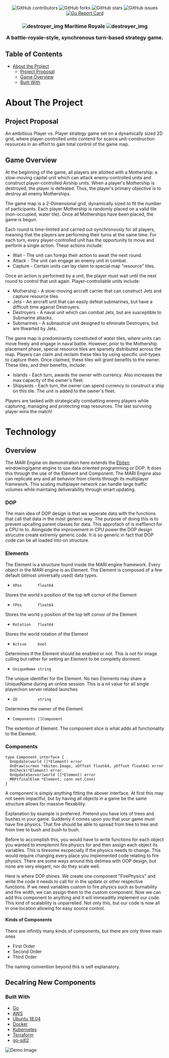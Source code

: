 <div align="center">
  
![GitHub contributors](https://img.shields.io/github/contributors/JosephZoeller/maritime-royale)
![GitHub forks](https://img.shields.io/github/forks/JosephZoeller/maritime-royale?label=Forks)
![GitHub stars](https://img.shields.io/github/stars/JosephZoeller/maritime-royale?style=Stars)
![GitHub issues](https://img.shields.io/github/issues-raw/JosephZoeller/maritime-royale)
[![Go Report Card](https://goreportcard.com/badge/github.com/JosephZoeller/maritime-royale)](https://goreportcard.com/report/github.com/JosephZoeller/maritime-royale)

</div>

<h3 align="center">
    
  ![destroyer_img](https://cdn.discordapp.com/attachments/689340216284020812/689360748920832000/destroyer.png) Maritime Royale ![destroyer_img](https://cdn.discordapp.com/attachments/689340216284020812/689360748920832000/destroyer.png)
  
A battle-royale-style, synchronous turn-based strategy game.
</h3>


<!-- TABLE OF CONTENTS -->
## Table of Contents

* [About the Project](#about-the-project)
  * [Project Proposal](#project-proposal)
  * [Game Overview](#game-overview)
  * [Built With](#built-with)
  
<!-- ABOUT THE PROJECT -->
# About The Project 

## Project Proposal
An ambitious Player vs. Player strategy game set on a dynamically sized 2D grid, where player-controlled units contend for scarce unit-construction resources in an effort to gain total control of the game map.

## Game Overview
At the beginning of the game, all players are allotted with a Mothership: a slow-moving capital unit which can attack enemy-controlled units and construct player-controlled Airship units. When a player's Mothership is destroyed, the player is defeated. Thus, the player's primary objective is to destroy all enemy Motherships.

The game map is a 2-Dimensional grid, dynamically sized to fit the number of participants. Each player Mothership is randomly placed on a valid tile (non-occupied, water tile). Once all Motherships have been placed, the game is begun.

Each round is time-limited and carried out synchronously for all players, meaning that the players are performing their turns at the same time. For each turn, every player-controlled unit has the opportunity to move and perform a single action. These actions include:
* Wait - The unit can forego their action to await the next round.
* Attack - The unit can engage an enemy unit in combat.
* Capture - Certain units can lay claim to special map "resource" tiles.

Once an action is performed by a unit, the player must wait until the next round to control that unit again. Player-controllable units include:
* Mothership - A slow-moving aircraft carrier that can construct Jets and capture resource tiles
* Jets - An aircraft unit that can easily defeat submarines, but have a difficult time against Destroyers.
* Destroyers - A naval unit which can combat Jets, but are susceptible to Submarine attacks.
* Submarines - A subnautical unit designed to eliminate Destroyers, but are thwarted by Jets.

The game map is predominantly constituted of water tiles, where units can move freely and engage in naval battle. However, prior to the Mothership placement phase, special resource tiles are sparsely distributed across the map. Players can claim and reclaim these tiles by using specific unit-types to capture them. Once claimed, these tiles will grant benefits to the owner. These tiles, and their benefits, include:
* Islands - Each turn, awards the owner with currency. Also increases the max capacity of the owner's fleet.
* Shipyards - Each turn, the owner can spend currency to construct a ship on this tile. The unit is added to the owner's fleet.

Players are tasked with strategically combatting enemy players while capturing, managing and protecting map resources. The last surviving player wins the match!

# Technology

## Overview

The MARI Engine on demonstration here extends the [Ebiten](https://ebiten.org/) windowing/game engine to use data oriented programming or DOP. It does this through the use of the Element and Component. The MARI Engine also can replicate any and all behavior from clients through its multiplayer framework. This scaling multiplayer network can handle large traffic volumes while maintaing deliverability through smart updating.

### DOP

The main idea of DOP design is that we seperate data with the functions that call that data in the most generic way. The purpose of doing this is to prevent upcalling parent classes for data. This approfach of is ineffienct for a CPU to to. Alongside the improvement in CPU power the DOP design strucutre create extremly generic code. It is so generic in fact that DOP code can be all loaded into on structure. 

### Elements

The Element is a structure found inside the MARI engine framework. Every object in the MARI engine is an Element. The Element is composed of a few default (almost universally used) data types. 

*     XPos       float64
Stores the world x position of the top left cornor of the Element
*     YPos       float64
Stores the world y position of the top left cornor of the Element
*     Rotation   float64
Stores the world rotation of the Element
*     Active     bool
Determines if the Element should be enabled or not. This is not for image culling but rather for setting an Element to be completly dorment. 
*     UniqueName string
The unique identifier for the Element. No two Elements may share a UniqueName during an online session. This is a nil value for all single player/non server related launches
*     ID         string
Determines the owner of the Element. 
*     Components []Component
The extention of Element. The component slice is what adds all functionality to the Element.

### Components

    type Component interface {
      OnUpdate(world []*Element) error
      OnDraw(screen *ebiten.Image, xOffset float64, yOffset float64) error
      OnCheck(*Element) error
      OnUpdateServer(world []*Element) error
      MRP(finalElem *Element, conn net.Conn)
    }

A component is simply anything fitting the abover interface. At first this may not seem impactful, but by having all objects in a game be the same structure allows for massive flexability. 

Explanation by example is preferred. Pretend you have lots of trees and bushes in your game. Suddenly it comes upon you that your game must have fire physics. That fire should be able to spread from tree to tree and from tree to bush and bush to bush.

Before to accomplish this, you would have to write functions for each object you wanted to immplemnt fire physics for and then assign each object its variables. This is tiresome escpecially if the physics needs to change. This would require changing every place you implemented code relating to fire physics. There are some ways around this delimea with OOP design, but none are very elegant, nor do they scale well.

Here is where DOP shines. We create one component "FirePhysics" and write the code it needs to call for in the update or other respective functions. If we need variables custom to fire physics such as burnability and fire width, we can assign them to the custom component. Now we can add this component to anything and it will immeaditly implement our code. This kind of scalability is unparrelled. Not only this, but our code is now all in one location allowing for easy source control. 

#### Kinds of Components

There are infinitly many kinds of components, but there are only three main ones

* First Order
* Second Order
* Third Order

The naming convention beyond this is self explanatory. 

## Decalring New Components 

### Built With

* [Go](https://golang.org/)
* [AWS](https://aws.amazon.com/)
* [Ubuntu 18.04](http://releases.ubuntu.com/18.04.4/)
* [Docker](https://www.docker.com/)
* [Kubernetes](https://kubernetes.io/)
* [Terraform](https://www.terraform.io/)
* [go-sdl2](https://github.com/veandco/go-sdl2)


![Demo Image](https://cdn.discordapp.com/attachments/689340216284020812/689544753075060736/screenshot.png)
